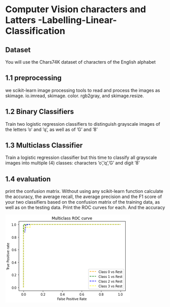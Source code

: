 # Computer Vision characters and Latters -Labelling-Linear-Classification
## Dataset
You will use the Chars74K dataset of characters of the English alphabet
## 1.1 preprocessing 
we scikit-learn image processing tools to read and process the images
 as skimage. io.imread, skimage. color. rgb2gray, and skimage.resize.

## 1.2 Binary Classifiers
Train two logistic regression classifiers to distinguish grayscale images of the letters ’o’ and ’q’, as well as of ’G’ and ’8’

## 1.3 Multiclass Classifier
Train a logistic regression classifier but this time to classify all grayscale images into multiple (4) classes: characters ’o’,’q’,’G’ and digit ’8’

## 1.4 evaluation
print the confusion matrix. Without using any scikit-learn function calculate the accuracy, the average recall, the average precision and the F1 score of your two classifiers based on the confusion matrix of the training data, as well as on the testing data. Print the ROC curves for each. And the accuracy <br/>


![Multiclass ROC curve](https://github.com/eslamahmed235/computer-Vision-Image-Labelling---Linear-Classification/blob/main/Data/Multiclass%20ROC%20curve.png)

